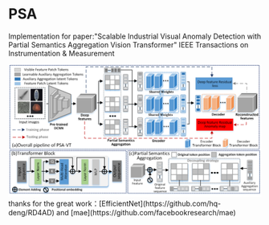 # PSA
Implementation for paper:"Scalable Industrial Visual Anomaly Detection with Partial Semantics Aggregation Vision Transformer"
IEEE Transactions on Instrumentation & Measurement 
<div align="center">
  <img src="https://github.com/hmyao22/PSA/blob/main/PSA.png">
</div>
thanks for the great work：[EfficientNet](https://github.com/hq-deng/RD4AD) and  [mae](https://github.com/facebookresearch/mae)

